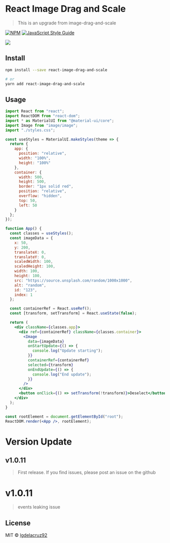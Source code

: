 # React Image Drag and Scale

> This is an upgrade from image-drag-and-scale

[![NPM](https://img.shields.io/npm/v/image-drag-and-scale.svg)](https://www.npmjs.com/package/image-drag-and-scale) [![JavaScript Style Guide](https://img.shields.io/badge/code_style-standard-brightgreen.svg)](https://standardjs.com)

[![](https://media.giphy.com/media/YmiC7E6aX3xZu5pIZN/giphy.gif)](https://media.giphy.com/media/YmiC7E6aX3xZu5pIZN/giphy.gif)

## Install

```bash
npm install --save react-image-drag-and-scale

# or
yarn add react-image-drag-and-scale
```

## Usage

```jsx
import React from "react";
import ReactDOM from "react-dom";
import * as MaterialUI from "@material-ui/core";
import Image from "image/image";
import "./styles.css";

const useStyles = MaterialUI.makeStyles(theme => {
  return {
    app: {
      position: "relative",
      width: "100%",
      height: "100%"
    },
    container: {
      width: 500,
      height: 500,
      border: "1px solid red",
      position: "relative",
      overflow: "hidden",
      top: 50,
      left: 50
    }
  };
});

function App() {
  const classes = useStyles();
  const imageData = {
    x: 50,
    y: 200,
    translateX: 0,
    translateY: 0,
    scaledWidth: 100,
    scaledHeight: 100,
    width: 100,
    height: 100,
    src: "https://source.unsplash.com/random/1000x1000",
    alt: "random",
    id: "123",
    index: 1
  };

  const containerRef = React.useRef();
  const [transform, setTransform] = React.useState(false);

  return (
    <div className={classes.app}>
      <div ref={containerRef} className={classes.container}>
        <Image
          data={imageData}
          onStartUpdate={() => {
            console.log("Update starting");
          }}
          containerRef={containerRef}
          selected={transform}
          onEndUpdate={() => {
            console.log("End update");
          }}
        />
      </div>
      <button onClick={() => setTransform(!transform)}>Deselect</button>
    </div>
  );
}

const rootElement = document.getElementById("root");
ReactDOM.render(<App />, rootElement);
```

# Version Update

## v1.0.11

> First release. If you find issues, please post an issue on the github

# v1.0.11

> events leaking issue

## License

MIT © [lgdelacruz92](https://github.com/lgdelacruz92)
